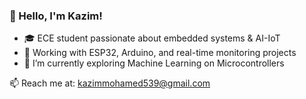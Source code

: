 ### 👋 Hello, I'm Kazim!

- 🎓 ECE student passionate about embedded systems & AI-IoT
- 🤖 Working with ESP32, Arduino, and real-time monitoring projects
- 🔭 I’m currently exploring Machine Learning on Microcontrollers

📫 Reach me at: kazimmohamed539@gmail.com
